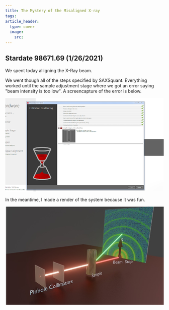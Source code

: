 ```yaml
---
title: The Mystery of the Misaligned X-ray
tags: 
article_header:
  type: cover
  image:
    src:
---
```



## Stardate 98671.69 (1/26/2021)

We spent today alligning the X-Ray beam. 

We went though all of the steps specified by SAXSquant. Everything worked until the sample adjustment stage where we got an error saying "beam intensity is too low". A screencapture of the error is below. 

![intensity error](/files/intensity_error.png)

In the meantime, I made a render of the system because it was fun. 

![SAXS renderm](/files/render.jpg)
